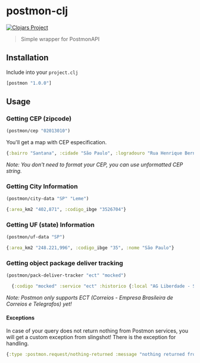 # postmon-clj
[![Clojars Project](https://img.shields.io/clojars/v/postmon.svg)](https://clojars.org/postmon)

> Simple wrapper for PostmonAPI

## Installation

Include into your `project.clj`

```clj
[postmon "1.0.0"]
```

## Usage

### Getting CEP (zipcode)

```clj
(postmon/cep "02013010")
```

You'll get a map with CEP especification.

```clj
{:bairro "Santana", :cidade "São Paulo", :logradouro "Rua Henrique Bernardelli", :estado_info {:area_km2 "248.221,996", :codigo_ibge "35", :nome "São Paulo"}, :cep "02013010", :cidade_info {:area_km2 "1521,11", :codigo_ibge "3550308"}, :estado "SP"}
```

_Note: You don't need to format your CEP, you can use unformatted CEP string._

### Getting City Information

```clj
(postmon/city-data "SP" "Leme")
```

```clj
{:area_km2 "402,871", :codigo_ibge "3526704"}
```

### Getting UF (state) Information

```clj
(postmon/uf-data "SP")
```

```clj
{:area_km2 "248.221,996", :codigo_ibge "35", :nome "São Paulo"}
```

### Getting object package deliver tracking

```clj
(postmon/pack-deliver-tracker "ect" "mocked")
```

```clj
  {:codigo "mocked" :service "ect" :historico {:local "AG Liberdade - Sao Paulo/SP" :data "02/01/2020 13:23:03" :situacao "Postado"}}
```

_Note: Postmon only supports ECT (Correios - Empresa Brasileira de Correios e Telegrafos) yet!_

#### Exceptions

In case of your query does not return nothing from Postmon services, you will get a custom exception from slingshot! There is the exception for handling.

```clj
{:type :postmon.request/nothing-returned :message "nothing returned from postmon"}
```
